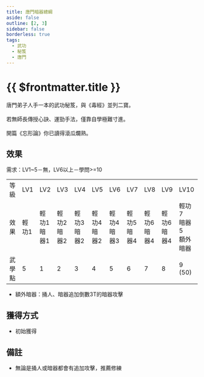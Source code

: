 ```yaml
---
title: 唐門暗器總綱
aside: false
outline: [2, 3]
sidebar: false
borderless: true
tags:
  - 武功
  - 秘笈
  - 唐門
---
```


# {{ $frontmatter.title }}
<BookItemIcon :size="`medium`" :needLink="false" :no="1000"></BookItemIcon>

唐門弟子人手一本的武功秘笈，與《毒經》並列二寶。
<br><br>
若無師長傳授心訣、運勁手法，僅靠自學極難寸進。
<br><br>
開篇《忘形論》你已讀得滾瓜爛熟。
<br clear="all" />

## 效果

需求：LV1~5－無，LV6以上－學問>=10

<table>
    <tr>
        <td>等級</td>
        <td>LV1</td>
        <td>LV2</td>
        <td>LV3</td>
        <td>LV4</td>
        <td>LV5</td>
        <td>LV6</td>
        <td>LV7</td>
        <td>LV8</td>
        <td>LV9</td>
        <td>LV10</td>
    </tr>
    <tr>
        <td>效果</td>
        <td>輕功1</td>
        <td>輕功1<br>暗器1</td>
        <td>輕功2<br>暗器2</td>
        <td>輕功3<br>暗器2</td>
        <td>輕功4<br>暗器2</td>
        <td>輕功4<br>暗器3</td>
        <td>輕功5<br>暗器4</td>
        <td>輕功6<br>暗器4</td>
        <td>輕功6<br>暗器4</td>
        <td>輕功7<br>暗器5<br>額外暗器</td>
    </tr>
    <tr>
        <td>武學點</td>
        <td>5</td>
        <td>1</td>
        <td>2</td>
        <td>3</td>
        <td>4</td>
        <td>5</td>
        <td>6</td>
        <td>7</td>
        <td>8</td>
        <td>9 (50)</td>
    </tr>
</table>

- 額外暗器：捅人、暗器追加倒數3T的暗器攻擊

## 獲得方式

- 初始獲得

## 備註

- 無論是捅人或暗器都會有追加攻擊，推薦修練